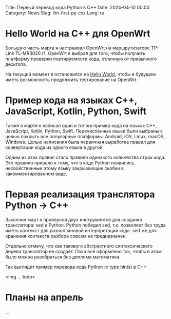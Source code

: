 Title: Первый перевод кода Python в C++
Date: 2024-04-10 00:00
Category: News
Slug: llm-first-py-cxx
Lang: ru

# Hello World на C++ для OpenWrt

Большую часть марта я настраивал OpenWrt на маршрутизаторе TP-Link TL-MR3020 r1. OpenWrt я выбрал для того, чтобы получить платформу проверки портируемости кода, отличную от привычного десктопа.

На текущий момент я остановился на [Hello World](https://git.opengamestudio.org/kornerr/research-portable-memory/src/commit/29e6796ef1f5aacbddd45024e282006dae5a3752/platform-OpenWrt), чтобы в будущем иметь возможность продолжить тестирование на OpenWrt.

# Пример кода на языках C++, JavaScript, Kotlin, Python, Swift

Также в марте я написал один и тот же пример кода на языках C++, JavaScript, Kotlin, Python, Swift. Перечисленные языки были выбраны с целью покрыть все популярные платформы: Android, iOS, Linux, macOS, Windows. Целью написания была первичная выработка правил для конвертации кода из одного языка в другой.

Одним из этих правил стало правило одинакого количества строк кода. Это правило привело к тому, что в коде Python появились несвойственные этому языку закрывающие скобки в закомментированном виде.

# Первая реализация транслятора Python -> C++

Закончил март я проверкой двух инструментов для создания транслятора: sed и Python. Python победил sed, т.к. позволяет без труда иметь контекст для разноплановой интерпретации кода. sed же для хранения контекста разбора совсем не предназначен.

Отдельно отмечу, что как такового абстрактного синтаксического дерева транслятор не создаёт. Пока всё оформлено так, чтобы в этом было можно разобраться без диплома математика.

Так выглядит пример перевода кода Python (с type hints) в C++:

<img ... todo>

# Планы на апрель

...

